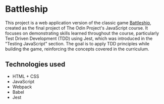 # Battleship

This project is a web application version of the classic game [Battleship](<https://en.wikipedia.org/wiki/Battleship_(game)>), created as the final project of The Odin Project's JavaScript course. It focuses on demonstrating skills learned throughout the course, particularly Test Driven Development (TDD) using Jest, which was introduced in the "Testing JavaScript" section. The goal is to apply TDD principles while building the game, reinforcing the concepts covered in the curriculum.

<!-- ## [Live Demo](https://) -->

<!-- <img src='screenshots/game.png' alt='Game interface'> -->

## Technologies used

- HTML + CSS
- JavaScript
- Webpack
- Babel
- Jest
